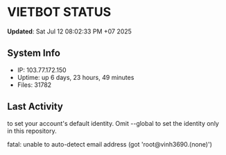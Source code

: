 # VIETBOT STATUS
**Updated**: Sat Jul 12 08:02:33 PM +07 2025

## System Info
- IP: 103.77.172.150
- Uptime: up 6 days, 23 hours, 49 minutes
- Files: 31782

## Last Activity

to set your account's default identity.
Omit --global to set the identity only in this repository.

fatal: unable to auto-detect email address (got 'root@vinh3690.(none)')
